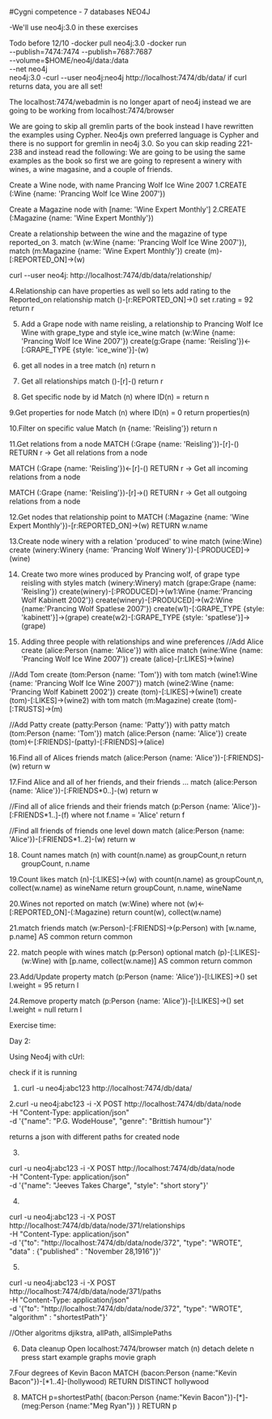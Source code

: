 #Cygni competence - 7 databases NEO4J

-We'll use neo4j:3.0 in these exercises

Todo before 12/10
-docker pull neo4j:3.0
-docker run \
     --publish=7474:7474 --publish=7687:7687 \
     --volume=$HOME/neo4j/data:/data \
     --net neo4j \
     neo4j:3.0
-curl --user neo4j:neo4j http://localhost:7474/db/data/ 
if curl returns data, you are all set!

The localhost:7474/webadmin is no longer apart of neo4j instead we are going to be working from localhost:7474/browser

We are going to skip all gremlin parts of the book instead I have rewritten the examples using Cypher.
Neo4js own preferred language is Cypher and there is no support for gremlin in neo4j 3.0.
So you can skip reading 221-238 and instead read the following:
We are going to be using the same examples as the book so first we are going to represent a winery with wines, a wine magasine, and a couple of friends.

Create a Wine node, with name Prancing Wolf Ice Wine 2007
1.CREATE (:Wine {name: 'Prancing Wolf Ice Wine 2007'})

Create a Magazine node with [name: 'Wine Expert Monthly']
2.CREATE (:Magazine {name: 'Wine Expert Monthly'})

Create a relationship between the wine and the magazine of type reported_on
3.
match (w:Wine {name: 'Prancing Wolf Ice Wine 2007'}), 
match (m:Magazine {name: 'Wine Expert Monthly'})
create (m)-[:REPORTED_ON]->(w)

curl --user neo4j:<password> http://localhost:7474/db/data/relationship/<id>


4.Relationship can have properties as well so lets add rating to the Reported_on relationship
match ()-[r:REPORTED_ON]->() set r.rating = 92 return r

5. Add a Grape node with name reisling, a relationship to Prancing Wolf Ice Wine with grape_type and style ice_wine
match (w:Wine {name: 'Prancing Wolf Ice Wine 2007'})
create(g:Grape {name: 'Reisling'})<-[:GRAPE_TYPE {style: 'ice_wine'}]-(w)

6. get all nodes in a tree
match (n) return n

7. Get all relationships 
match ()-[r]-() return r

8. Get specific node by id
Match (n) where ID(n) = <id> return n

9.Get properties for node
Match (n) where ID(n) = 0 return properties(n)

10.Filter on specific value
Match (n {name: 'Reisling'}) return n

11.Get relations from a node
MATCH (:Grape {name: 'Reisling'})-[r]-() 
RETURN r -> Get all relations from a node

MATCH (:Grape {name: 'Reisling'})<-[r]-() 
RETURN r -> Get all incoming relations from a node

MATCH (:Grape {name: 'Reisling'})-[r]->() 
RETURN r -> Get all outgoing relations from a node

12.Get nodes that relationship point to
MATCH (:Magazine {name: 'Wine Expert Monthly'})-[r:REPORTED_ON]->(w) 
RETURN w.name

13.Create node winery with a relation 'produced' to wine
match (wine:Wine)
create (winery:Winery {name: 'Prancing Wolf Winery'})-[:PRODUCED]->(wine)
 
14. Create two more wines produced by Prancing wolf, of grape type reisling with styles
match (winery:Winery)
match (grape:Grape {name: 'Reisling'})
create(winery)-[:PRODUCED]->(w1:Wine {name:'Prancing Wolf Kabinett 2002'})
create(winery)-[:PRODUCED]->(w2:Wine {name:'Prancing Wolf Spatlese 2007'})
create(w1)-[:GRAPE_TYPE {style: 'kabinett'}]->(grape)
create(w2)-[:GRAPE_TYPE {style: 'spatlese'}]->(grape)

15. Adding three people with relationships and wine preferences
//Add Alice
create (alice:Person {name: 'Alice'})
with alice
match (wine:Wine {name: 'Prancing Wolf Ice Wine 2007'})
create (alice)-[r:LIKES]->(wine)

//Add Tom
create (tom:Person {name: 'Tom'})
with tom
match (wine1:Wine {name: 'Prancing Wolf Ice Wine 2007'})
match (wine2:Wine {name: 'Prancing Wolf Kabinett 2002'})
create (tom)-[:LIKES]->(wine1)
create (tom)-[:LIKES]->(wine2)
with tom
match (m:Magazine)
create (tom)-[:TRUSTS]->(m)

//Add Patty
create (patty:Person {name: 'Patty'})
with patty
match (tom:Person {name: 'Tom'})
match (alice:Person {name: 'Alice'})
create (tom)<-[:FRIENDS]-(patty)-[:FRIENDS]->(alice)

16.Find all of Alices friends
match (alice:Person {name: 'Alice'})-[:FRIENDS]-(w)
return w

17.Find Alice and all of her friends, and their friends ...
match (alice:Person {name: 'Alice'})-[:FRIENDS*0..]-(w)
return w

//Find all of alice  friends and their friends
match (p:Person {name: 'Alice'})-[:FRIENDS*1..]-(f) 
where not f.name = 'Alice'
return  f

//Find all friends of friends one level down
match (alice:Person {name: 'Alice'})-[:FRIENDS*1..2]-(w)
return w

18. Count names
match (n) 
with count(n.name) as groupCount,n 
return groupCount, n.name

19.Count likes 
match (n)-[:LIKES]->(w) 
with count(n.name) as groupCount,n, collect(w.name) as wineName
return groupCount, n.name, wineName

20.Wines not reported on
match (w:Wine)
where not (w)<-[:REPORTED_ON]-(:Magazine)
return count(w), collect(w.name)

21.match friends
match (w:Person)-[:FRIENDS]->(p:Person) 
with [w.name, p.name] AS common 
return common

22. match people with wines
match (p:Person)
optional match (p)-[:LIKES]-(w:Wine)
with [p.name, collect(w.name)] AS common return common

23.Add/Update property
match (p:Person {name: 'Alice'})-[l:LIKES]->() 
set l.weight = 95
return l

24.Remove property
match (p:Person {name: 'Alice'})-[l:LIKES]->() 
set l.weight = null
return l

Exercise time:


Day 2:

Using Neo4j with cUrl:

check if it is running
1. curl -u neo4j:abc123 http://localhost:7474/db/data/

2.curl -u neo4j:abc123 -i -X POST http://localhost:7474/db/data/node \
-H "Content-Type: application/json" \
-d '{"name": "P.G. WodeHouse", "genre": "Brittish humour"}'

returns a json with different paths for created node
 
3.
curl -u neo4j:abc123 -i -X POST http://localhost:7474/db/data/node \
-H "Content-Type: application/json" \
-d '{"name": "Jeeves Takes Charge", "style": "short story"}'

4.
curl -u neo4j:abc123 -i -X POST http://localhost:7474/db/data/node/371/relationships \
-H "Content-Type: application/json" \
-d '{"to": "http://localhost:7474/db/data/node/372", "type": "WROTE", "data" : {"published" : "November 28,1916"}}'

5. 
curl -u neo4j:abc123 -i -X POST http://localhost:7474/db/data/node/371/paths \
-H "Content-Type: application/json" \
-d '{"to": "http://localhost:7474/db/data/node/372", "type": "WROTE", "algorithm" : "shortestPath"}'

//Other algoritms djikstra, allPath, allSimplePaths

6. Data cleanup
Open localhost:7474/browser
match (n) detach delete n
 press start
 example graphs
 movie graph
 
7.Four degrees of Kevin Bacon
MATCH (bacon:Person {name:"Kevin Bacon"})-[*1..4]-(hollywood)
RETURN DISTINCT hollywood

8. MATCH p=shortestPath(
     (bacon:Person {name:"Kevin Bacon"})-[*]-(meg:Person {name:"Meg Ryan"})
   )
   RETURN p


